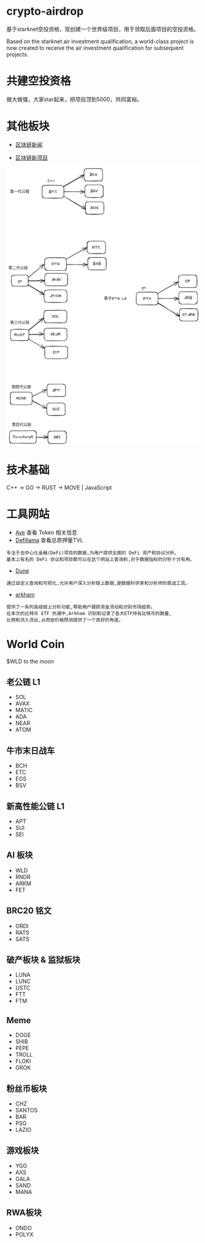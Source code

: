 # crypto-airdrop
基于starknet空投资格，现创建一个世界级项目，用于领取后面项目的空投资格。

Based on the starknet air investment qualification, a world-class project is now created to receive the air investment qualification for subsequent projects.

# 共建空投资格
做大做强，大家star起来，把项目顶到5000，共同富裕。


# 其他板块

- [区块链新闻](https://github.com/fundgao/crypto-airdrop/tree/main/crypto-news)

- [区块链新项目](https://github.com/fundgao/crypto-airdrop/tree/main/crypto-new-project)

<img width="600" src="./blockchain.png"/>

# 技术基础

C++ -> GO -> RUST -> MOVE | JavaScript


# 工具网站

- [Ave](https://ave.ai) 查看 Token 相关信息
- [Defillama](https://defillama.com) 查看总质押量TVL
```
专注于去中心化金融(DeFi)项目的数据,为用户提供全面的 DeFi 资产和协议分析。
基本上有名的 DeFi 协议和项目都可以在这个网站上查询到,对于数据指标的分析十分有用。
```
- [Dune](https://dune.com/home)
```
通过自定义查询和可视化,允许用户深入分析链上数据,是数据科学家和分析师的首选工具。
```
- [arkham](https://www.arkhamintelligence.com/)
```
提供了一系列高级链上分析功能,帮助用户跟踪资金流动和识别市场趋势。
在本次的比特币 ETF 热潮中,Arkham 识别和记录了各大ETF持有比特币的数量,
比例和流入流出,从而给价格预测提供了一个良好的角度。
```

# World Coin

$WLD to the moon

## 老公链 L1
- SOL
- AVAX
- MATIC
- ADA
- NEAR
- ATOM


## 牛市末日战车
- BCH
- ETC
- EOS
- BSV


## 新高性能公链 L1
- APT
- SUI
- SEI


## AI 板块
- WLD
- RNDR
- ARKM
- FET


## BRC20 铭文
- ORDI
- RATS
- SATS


## 破产板块 & 监狱板块
- LUNA
- LUNC
- USTC
- FTT
- FTM


## Meme
- DOGE
- SHIB
- PEPE
- TROLL
- FLOKI
- GROK


## 粉丝币板块
- CHZ
- SANTOS
- BAR
- PSG
- LAZIO


## 游戏板块
- YGG
- AXS
- GALA
- SAND
- MANA


## RWA板块
- ONDO
- POLYX


